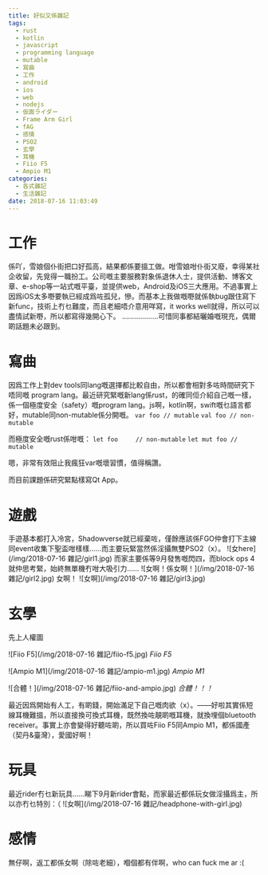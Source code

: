 ```yaml
---
title: 好似又係雜記
tags:
  - rust
  - kotlin
  - javascript
  - programming language
  - mutable
  - 寫曲
  - 工作
  - android
  - ios
  - web
  - nodejs
  - 仮面ライダー
  - Frame Arm Girl
  - fAG
  - 感情
  - PSO2
  - 玄學
  - 耳機
  - Fiio F5
  - Ampio M1
categories:
  - 各式雜記
  - 生活雜記
date: 2018-07-16 11:03:49
---
```

# 工作
係吖，雪娘個仆街把口好孤高，結果都係要搵工做。咁雪娘咁仆街又廢，幸得某社企收留，先覓得一職扮工。公司嘅主要服務對象係退休人士，提供活動、博客文章、e-shop等一站式嘅平臺，並提供web，Android及iOS三大應用。不過事實上因爲iOS太多嘢要執已經成爲咗孤兒，慘。而基本上我做嘅嘢就係執bug跟住寫下新func，技術上冇乜難度，而且老細唔介意用咩寫，it works well就得，所以可以盡情試新嘢，所以都寫得幾開心下。
………………可惜同事都結曬婚嘅現充，偶爾啲話題未必跟到。

# 寫曲
因爲工作上對dev tools同lang嘅選擇都比較自由，所以都會相對多咗時間研究下唔同嘅 program lang。最近研究緊嘅新lang係rust，的確同佢介紹自己嘅一樣，係一個極度安全（safety）嘅program lang。js啊，kotlin啊，swift嘅乜語言都好，mutable同non-mutable係分開嘅。
`var foo // mutable`
`val foo // non-mutable`

而極度安全嘅rust係咁嘅：
`let foo     // non-mutable`
`let mut foo // mutable`

嗯，非常有效阻止我瘋狂var嘅壞習慣，值得稱讚。

而目前課題係研究緊點樣寫Qt App。

# 遊戲
手遊基本都打入冷宮，Shadowverse就已經棄咗，僅餘應該係FGO仲會打下主線同event收集下聖盃咁樣樣……而主要玩緊當然係淫攝無雙PSO2（x）。
![女here](/img/2018-07-16 雜記/girl1.jpg)
而家主要係等9月發售嘅閃四，而block ops 4就仲思考緊，始終無單機冇咁大吸引力……
![女啊！係女啊！](/img/2018-07-16 雜記/girl2.jpg)
女啊！
![女啊](/img/2018-07-16 雜記/girl3.jpg)

# 玄學
先上人權圖

![Fiio F5](/img/2018-07-16 雜記/fiio-f5.jpg)
*Fiio F5*

![Ampio M1](/img/2018-07-16 雜記/ampio-m1.jpg)
*Ampio M1*

![合體！](/img/2018-07-16 雜記/fiio-and-ampio.jpg)
*合體！！！*

最近因爲開始有人工，有啲錢，開始滿足下自己嘅肉欲（x）。——好啦其實係短線耳機難搵，所以直接換可換式耳機，既然換咗靚啲嘅耳機，就換埋個bluetooth receiver。事實上亦會變得好聽咗啲，所以買咗Fiio F5同Ampio M1，都係國產（契丹&臺灣），愛國好啊！


# 玩具
最近rider冇乜新玩具……睇下9月新rider會點，而家最近都係玩女做淫攝爲主，所以亦冇乜特別：（
![女啊](/img/2018-07-16 雜記/headphone-with-girl.jpg)

# 感情
無仔啊，返工都係女啊（除咗老細），嗰個都有伴啊，who can fuck me ar :(
